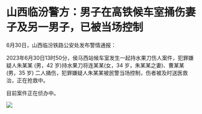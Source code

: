 

# 山西临汾警方：男子在高铁候车室捅伤妻子及另一男子，已被当场控制

6月30日，山西临汾铁路公安处发布警情通报：

2023年6月30日13时50分，侯马西站候车室发生一起持水果刀伤人案件，犯罪嫌疑人朱某某 (男，42 岁)持水果刀将连某某(女，34
岁，朱某某之妻)、曹某某(男，35 岁) 二人捅伤，犯罪嫌疑人朱某某被民警当场控制，伤者被及时送医救治，正在抢救中。

目前案件正在侦办中。

![](https://inews.gtimg.com/news_bt/O87i5DU5sutt3PEZyjfW4J1RjjYuR_Y2vK3pUj0j003A8AA/1000)

